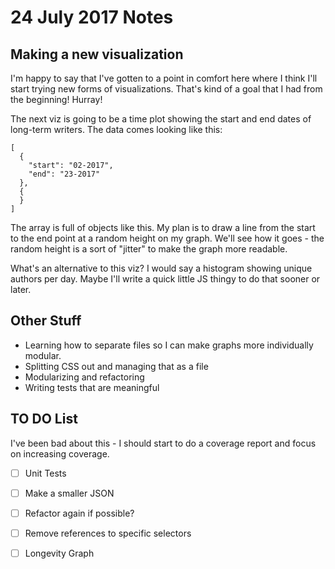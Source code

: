 # 24 July 2017 Notes

## Making a new visualization

I'm happy to say that I've gotten to a point in comfort here where I think I'll start trying new forms of visualizations.  That's kind of a goal that I had from the beginning!  Hurray!

The next viz is going to be a time plot showing the start and end dates of long-term writers.  The data comes looking like this:

```
[
  {
    "start": "02-2017",
    "end": "23-2017"
  },
  {
  }
]
```

The array is full of objects like this.  My plan is to draw a line from the start to the end point at a random height on my graph.  We'll see how it goes - the random height is a sort of "jitter" to make the graph more readable.  

What's an alternative to this viz?  I would say a histogram showing unique authors per day.  Maybe I'll write a quick little JS thingy to do that sooner or later.

## Other Stuff

- Learning how to separate files so I can make graphs more individually modular.
- Splitting CSS out and managing that as a file
- Modularizing and refactoring
- Writing tests that are meaningful

## TO DO List

I've been bad about this - I should start to do a coverage report and focus on increasing coverage.  

- [ ] Unit Tests
- [ ] Make a smaller JSON
- [ ] Refactor again if possible?
- [ ] Remove references to specific selectors
- [ ] Longevity Graph

